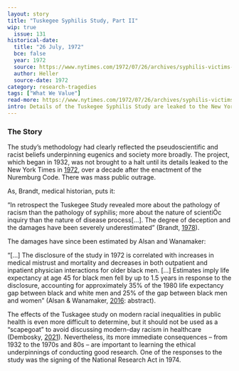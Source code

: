 ```yaml
---
layout: story
title: "Tuskegee Syphilis Study, Part II"
wip: true
  issue: 131
historical-date:
  title: "26 July, 1972"
  bce: false
  year: 1972
  source: https://www.nytimes.com/1972/07/26/archives/syphilis-victims-in-us-study-went-untreated-for-40-years-syphilis.html
  author: Heller
  source-date: 1972
category: research-tragedies
tags: ["What We Value"]
read-more: https://www.nytimes.com/1972/07/26/archives/syphilis-victims-in-us-study-went-untreated-for-40-years-syphilis.html
intro: Details of the Tuskegee Syphilis Study are leaked to the New York Times, leading to the end of the project.
---
```

### The Story
The study’s methodology had clearly reflected the pseudoscientific and racist beliefs underpinning eugenics and society more broadly. The project, which began in 1932, was not brought to a halt until its details leaked to the New York Times in [1972](https://www.nytimes.com/1972/07/26/archives/syphilis-victims-in-us-study-went-untreated-for-40-years-syphilis.html), over a decade after the enactment of the Nuremburg Code. There was mass public outrage.

As, Brandt, medical historian, puts it:

“In retrospect the Tuskegee Study revealed more about the pathology of racism than the pathology of syphilis; more about the nature of scientiÖc inquiry than the nature of disease process[…]. The degree of deception and the damages have been severely underestimated” (Brandt, [1978](http://nrs.harvard.edu/urn-3:HUL.InstRepos:3372911)).

The damages have since been estimated by Alsan and Wanamaker:

“[…] The disclosure of the study in 1972 is correlated with increases in medical mistrust and mortality and decreases in both outpatient and inpatient physician interactions for older black men. […] Estimates imply life expectancy at age 45 for black men fell by up to 1.5 years in response to the disclosure, accounting for approximately 35% of the 1980 life expectancy gap between black and white men and 25% of the gap between black men and women” (Alsan & Wanamaker, [2016](https://www.nber.org/system/files/working_papers/w22323/w22323.pdf): abstract).

The effects of the Tuskagee study on modern racial inequalities in public health is even more difficult to determine, but it should not be used as a “scapegoat” to avoid discussing modern-day racism in healthcare (Dembosky, [2021](https://www.npr.org/sections/health-shots/2021/03/23/974059870/stop-blaming-tuskegee-critics-say-its-not-an-excuse-for-current-medical-racism?t=1634027809493)). Nevertheless, its more immediate consequences – from 1932 to the 1970s and 80s – are important to learning the ethical underpinnings of conducting good research. One of the responses to the study was the signing of the National Research Act in 1974.
